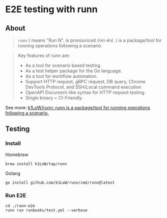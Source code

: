 # E2E testing with runn

## About

> `runn` ( means "Run N". is pronounced /rʌ́n én/. ) is a package/tool for running operations following a scenario.

> Key features of runn are: 
> - As a tool for scenario based testing.
> - As a test helper package for the Go language.
> - As a tool for workflow automation.
> - Support HTTP request, gRPC request, DB query, Chrome DevTools Protocol, and SSH/Local command execution
> - OpenAPI Document-like syntax for HTTP request testing.
> - Single binary = CI-Friendly.

See more: [k1LoW/runn: runn is a package/tool for running operations following a scenario.](https://github.com/k1LoW/runn)

## Testing

### Install

Homebrew

```shell
brew install k1LoW/tap/runn
```

Golang

```shell
go install github.com/k1LoW/runn/cmd/runn@latest
```

### Run E2E

```shell
cd ./runn-e2e
runn run runbooks/test.yml --verbose
```

